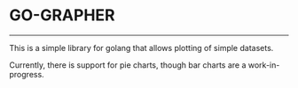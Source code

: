 # GO-GRAPHER

---


This is a simple library for golang that allows plotting of simple datasets.

Currently, there is support for pie charts, though bar charts are a work-in-progress.
